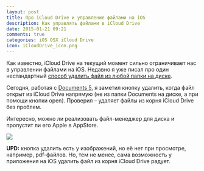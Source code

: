 ```yaml
---
layout: post
title: Про iCloud Drive и управление файлами на iOS
description: Как управлять файлами в iCloud Drive
date: 2015-01-21 09:21
comments: true
categories: iOS OSX iCloud Drive
icon: iCloudDrive_icon.png
---
```


Как известно, iCloud Drive на текущий момент сильно ограничивает нас в
управлении файлами на iOS. Недавно я уже писал про один нестандартный
[способ удалить файл из любой папки на диске](http://paul.elms.pro/blog/2014/12/04/icloud-drive-ios/).

Сегодня, работая с [Documents 5](https://itunes.apple.com/ru/app/documents-5-bystryj-prosmotrsik/id364901807?mt=8&uo=4&at=10lbPv&ct=searchlink), я заметил кнопку удалить, когда файл открыт из iCloud Drive напрямую (не из папки Documents на диске, а при помощи кнопки open). Проверил – удаляет файлы из корня iCloud Drive без проблем.

Интересно, можно ли реализовать файл-менеджер для диска и пропустит ли
его Apple в AppStore.

<a class="screenshot" href="http://monosnap.com/image/OteFPoKB5JNUaA4YsEzgRGobxaEVgv.png" rel="screenshot"><img src="http://monosnap.com/image/OteFPoKB5JNUaA4YsEzgRGobxaEVgv.png" /></a>

**UPD:** кнопка удалить есть у изображений, но её нет при просмотре, например, pdf-файлов. Но, тем не менее, сама возможность у приложения на iOS удалить файл из корня iCloud Drive радует.